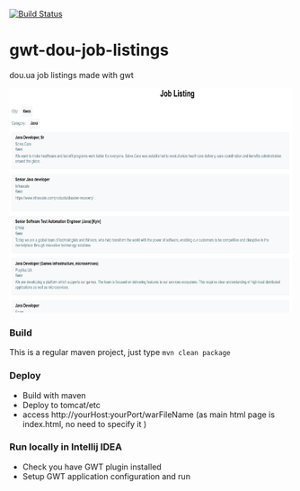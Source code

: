 [![Build Status](https://travis-ci.org/joraclista/gwt-dou-job-listings.svg?branch=master)](https://travis-ci.org/joraclista/gwt-dou-job-listings)

# gwt-dou-job-listings
dou.ua job listings made with gwt

<img src="/pics/screen.png" alt="screenshot" title="screenshot"  height="400" />

### Build

This is a regular maven project,
just type ```mvn clean package```

### Deploy

  * Build with maven
  * Deploy to tomcat/etc
  * access http://yourHost:yourPort/warFileName  (as main html page is index.html, no need to specify it )
  
 ### Run locally in Intellij IDEA
   * Check you have GWT plugin installed
   * Setup GWT application configuration and run
 
 
